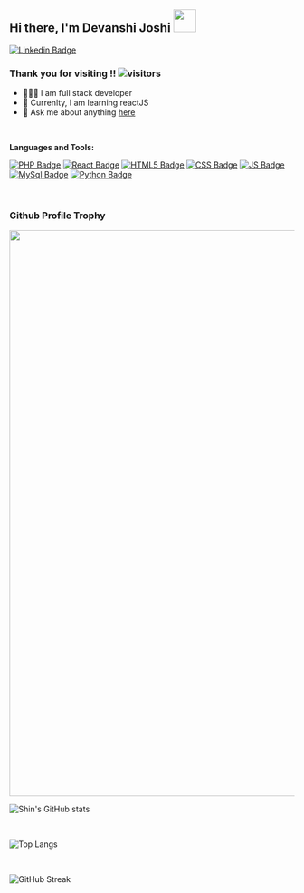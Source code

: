 ## Hi there, I'm Devanshi Joshi <img src="https://media.giphy.com/media/hvRJCLFzcasrR4ia7z/giphy.gif" width=40>

[![Linkedin Badge](https://img.shields.io/badge/LinkedIn-0077B5?style=for-the-badge&logo=linkedin&logoColor=white)](https://www.linkedin.com/in/devanshi-joshi-b5ab79184/)

### Thank you for visiting !!  ![visitors](https://visitor-badge.glitch.me/badge?page_id=devanshijoshi9.devanshijoshi9)

- 👨🏻‍💻 I am full stack developer
- 🚀 Currenlty, I am learning reactJS
- 💬 Ask me about anything [here](https://github.com/devanshijoshi9/devanshijoshi9/issues)

</br>

**Languages and Tools:**

[![PHP Badge](https://img.shields.io/badge/PHP-777BB4?style=for-the-badge&logo=php&logoColor=white)]()
[![React Badge](https://img.shields.io/badge/React-20232A?style=for-the-badge&logo=react&logoColor=61DAFB)]()
[![HTML5 Badge](https://img.shields.io/badge/HTML5-E34F26?style=for-the-badge&logo=html5&logoColor=white)]()
[![CSS Badge](https://img.shields.io/badge/CSS3-1572B6?style=for-the-badge&logo=css3&logoColor=white)]()
[![JS Badge](https://img.shields.io/badge/JavaScript-F7DF1E?style=for-the-badge&logo=javascript&logoColor=black)]()
[![MySql Badge](https://img.shields.io/badge/MySQL-00000F?style=for-the-badge&logo=mysql&logoColor=white)]()
[![Python Badge](https://img.shields.io/badge/Python-14354C?style=for-the-badge&logo=python&logoColor=white)]()

</br>

### Github Profile Trophy
<img width=1000 src="https://github-profile-trophy.vercel.app/?username=devanshijoshi9&column=9&theme=gruvbox&no-frame=true"/>

</br>

![Shin's GitHub stats](https://github-readme-stats.vercel.app/api?username=devanshijoshi9&show_icons=true&theme=tokyonight) 

</br>

![Top Langs](https://github-readme-stats.vercel.app/api/top-langs/?username=devanshijoshi9&layout=compact)

</br>

![GitHub Streak](https://github-readme-streak-stats.herokuapp.com?user=devanshijoshi9&theme=neon-palenight&hide_border=true)



<!--
**devanshijoshi9/devanshijoshi9** is a ✨ _special_ ✨ repository because its `README.md` (this file) appears on your GitHub profile.

Here are some ideas to get you started:

- 🔭 I’m currently working on ...
- 🌱 I’m currently learning ...
- 👯 I’m looking to collaborate on ...
- 🤔 I’m looking for help with ...
- 💬 Ask me about ...
- 📫 How to reach me: ...
- 😄 Pronouns: ...
- ⚡ Fun fact: ...
-->
